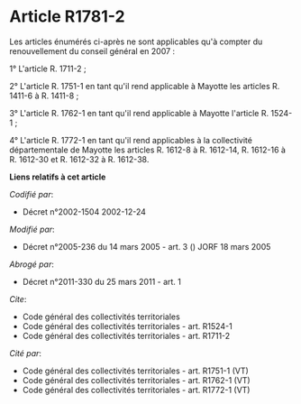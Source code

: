 # Article R1781-2

Les articles énumérés ci-après ne sont applicables qu'à compter du renouvellement du conseil général en 2007 :

1° L'article R. 1711-2 ;

2° L'article R. 1751-1 en tant qu'il rend applicable à Mayotte les articles R. 1411-6 à R. 1411-8 ;

3° L'article R. 1762-1 en tant qu'il rend applicable à Mayotte l'article R. 1524-1 ;

4° L'article R. 1772-1 en tant qu'il rend applicables à la collectivité départementale de Mayotte les articles R. 1612-8 à R.
1612-14, R. 1612-16 à R. 1612-30 et R. 1612-32 à R. 1612-38.

**Liens relatifs à cet article**

_Codifié par_:

  - Décret n°2002-1504 2002-12-24

_Modifié par_:

  - Décret n°2005-236 du 14 mars 2005 - art. 3 () JORF 18 mars 2005

_Abrogé par_:

  - Décret n°2011-330 du 25 mars 2011 - art. 1

_Cite_:

  - Code général des collectivités territoriales
  - Code général des collectivités territoriales - art. R1524-1
  - Code général des collectivités territoriales - art. R1711-2

_Cité par_:

  - Code général des collectivités territoriales - art. R1751-1 (VT)
  - Code général des collectivités territoriales - art. R1762-1 (VT)
  - Code général des collectivités territoriales - art. R1772-1 (VT)
